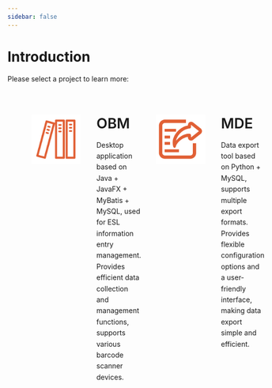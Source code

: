 ```yaml
---
sidebar: false
---
```


# Introduction

Please select a project to learn more:

<div class="features">
  <div class="feature" onclick="window.location.href='/en/introduction/OBM.html'">
    <img src="/ico/obm-logo.svg" alt="OBM Logo" class="feature-logo">
    <div class="feature-content">
      <h2>OBM</h2>
      <p>Desktop application based on Java + JavaFX + MyBatis + MySQL, used for ESL information entry management. Provides efficient data collection and management functions, supports various barcode scanner devices.</p>
    </div>
  </div>
  <div class="feature" onclick="window.location.href='/en/introduction/MDE.html'">
    <img src="/ico/mde-logo.svg" alt="MDE Logo" class="feature-logo">
    <div class="feature-content">
      <h2>MDE</h2>
      <p>Data export tool based on Python + MySQL, supports multiple export formats. Provides flexible configuration options and a user-friendly interface, making data export simple and efficient.</p>
    </div>
  </div>
</div>

<style>
.features {
  display: grid;
  grid-template-columns: repeat(2, 1fr);
  gap: 2rem;
  max-width: 1200px;
  margin: 2rem auto;
  padding: 0 1rem;
}

.feature {
  display: flex;
  align-items: flex-start;
  padding: 2rem;
  border: 1px solid var(--c-border);
  border-radius: 8px;
  transition: all 0.3s ease;
  cursor: pointer;
  background-color: var(--c-bg);
}

.feature:hover {
  transform: translateY(-5px);
  border-color: var(--c-brand);
  box-shadow: 0 4px 12px rgba(0, 0, 0, 0.1);
}

.feature-logo {
  width: 100px;
  height: 100px;
  margin-right: 2rem;
  flex-shrink: 0;
}

.feature-content {
  flex-grow: 1;
}

.feature h2 {
  font-size: 1.8rem;
  font-weight: 600;
  border-bottom: none;
  padding-bottom: 0;
  color: var(--c-brand);
  margin: 0 0 1rem 0;
}

.feature p {
  color: var(--c-text);
  line-height: 1.6;
  margin: 0;
}

@media (max-width: 919px) {
  .features {
    grid-template-columns: 1fr;
  }
}

@media (max-width: 419px) {
  .feature {
    flex-direction: column;
    align-items: center;
    text-align: center;
  }
  
  .feature-logo {
    margin: 0 0 1.5rem 0;
  }
}
</style> 